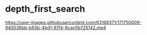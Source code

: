 # depth_first_search


https://user-images.githubusercontent.com/63168371/171750009-940038bb-b93b-4bd1-97f4-8cac0b725142.mp4

